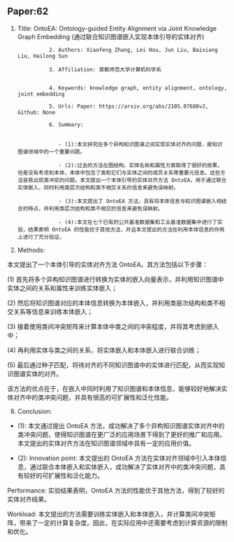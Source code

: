 ## Paper:62




1. Title: OntoEA: Ontology-guided Entity Alignment via Joint Knowledge Graph Embedding (通过联合知识图谱嵌入实现本体引导的实体对齐)
                 
                 2. Authors: Xiaofeng Zhang, Lei Hou, Jun Liu, Baixiang Liu, Hailong Sun

                 3. Affiliation: 首都师范大学计算机科学系

                 
                 4. Keywords: knowledge graph, entity alignment, ontology, joint embedding

                 5. Urls: Paper: https://arxiv.org/abs/2105.07688v2, Github: None

                 6. Summary: 


                    - (1):本文研究在多个异构知识图谱之间实现实体对齐的问题，是知识图谱领域中的一个重要问题。

                    - (2):过去的方法在图结构、实体名称和属性方面取得了很好的效果，但是没有考虑到本体，本体中包含了类和它们与实体之间的成员关系等重要元信息。这些方法容易出现类冲突的问题。本文提出一个本体引导的实体对齐方法 OntoEA，用于通过联合实体嵌入，同时利用类层次结构和类不相交关系的信息来避免误映射。

                    - (3):本文提出了 OntoEA 方法，具有将本体信息与知识图谱嵌入相结合的特点，并利用类层次结构和类不相交的信息来避免误映射。

                    - (4):本文在七个已有的公共基准数据集和工业基准数据集中进行了实验，结果表明 OntoEA 的性能优于其他方法，并且本文提出的方法在利用本体信息的作用上进行了充分验证。
7. Methods: 

本文提出了一个本体引导的实体对齐方法 OntoEA。其方法包括以下步骤：

(1) 首先将多个异构知识图谱进行转换为实体的嵌入向量表示，并利用知识图谱中实体之间的关系和属性来训练实体嵌入；

(2) 然后将知识图谱对应的本体信息转换为本体嵌入，并利用类层次结构和类不相交关系等信息来训练本体嵌入；

(3) 接着使用类间冲突矩阵来计算本体中类之间的冲突程度，并将其考虑到嵌入中；

(4) 再利用实体与类之间的关系，将实体嵌入和本体嵌入进行联合训练；

(5) 最后通过种子匹配，将待对齐的不同知识图谱中的实体进行匹配，从而实现知识图谱实体的对齐。

该方法的优点在于，在嵌入中同时利用了知识图谱和本体信息，能够较好地解决实体对齐中的类冲突问题，并具有很高的可扩展性和泛化性能。





8. Conclusion: 

- (1): 本文通过提出 OntoEA 方法，成功解决了多个异构知识图谱实体对齐中的类冲突问题，使得知识图谱在更广泛的应用场景下得到了更好的推广和应用。本文提出的实体对齐方法在知识图谱领域中具有一定的应用价值。

- (2): Innovation point: 本文提出的 OntoEA 方法在实体对齐领域中引入本体信息，通过联合本体嵌入和实体嵌入，成功解决了实体对齐中的类冲突问题，具有较好的可扩展性和泛化能力。 

 Performance: 实验结果表明，OntoEA 方法的性能优于其他方法，得到了较好的实体对齐结果。 

 Workload: 本文提出的方法需要训练实体嵌入和本体嵌入，并计算类间冲突矩阵，带来了一定的计算复杂度。因此，在实际应用中还需要考虑到计算资源的限制和优化。




